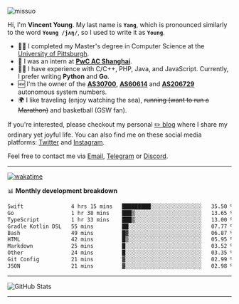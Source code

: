 <p align="left"> <img src="https://komarev.com/ghpvc/?username=missuo&label=Profile%20views&color=0e75b6&style=flat" alt="missuo" /> </p>

Hi, I'm **Vincent Young**. My last name is **`Yang`**, which is pronounced similarly to the word **`Young /jʌŋ/`**, so I used to write it as **`Young`**.

- 👨‍🎓 I completed my Master's degree in Computer Science at the [University of Pittsburgh](https://www.pitt.edu).
- 💼 I was an intern at **[PwC AC Shanghai](https://www.linkedin.com/company/pwc-ac-shanghai/)**.
- 👨‍💻 I have experience with C/C++, PHP, Java, and JavaScript. Currently, I prefer writing **Python** and **Go**.
- 🆕 I'm the owner of the **[AS30700](https://bgp.tools/as/30700)**, **[AS60614](https://bgp.tools/as/60614)** and **[AS206729](https://bgp.tools/as/206729)** autonomous system numbers.
- 🌍 I like traveling (enjoy watching the sea), ~~running (want to run a Marathon)~~ and basketball (GSW fan).

If you're interested, please checkout my personal [✏️ blog](https://missuo.me/) where I share my ordinary yet joyful life. You can also find me on these social media platforms: [Twitter](https://twitter.com/m1ssuo) and [Instagram](https://www.instagram.com/missuo.me).

Feel free to contact me via <a href="mailto:me@owo.nz">Email</a>, [Telegram](https://t.me/missuo) or [Discord](https://discordapp.com/users/missuo#7448).

-------

[![wakatime](https://wakatime.com/badge/user/c13cd961-40ca-417a-afb6-1f9ea8ac295c.svg)](https://wakatime.com/@missuo)

📊 **Monthly development breakdown**
<!--START_SECTION:waka-->

```txt
Swift               4 hrs 15 mins   █████████░░░░░░░░░░░░░░░░   35.50 %
Go                  1 hr 38 mins    ███▒░░░░░░░░░░░░░░░░░░░░░   13.65 %
TypeScript          1 hr 33 mins    ███▒░░░░░░░░░░░░░░░░░░░░░   13.00 %
Gradle Kotlin DSL   55 mins         ██░░░░░░░░░░░░░░░░░░░░░░░   07.77 %
Bash                49 mins         █▓░░░░░░░░░░░░░░░░░░░░░░░   06.87 %
HTML                42 mins         █▒░░░░░░░░░░░░░░░░░░░░░░░   05.95 %
Markdown            25 mins         █░░░░░░░░░░░░░░░░░░░░░░░░   03.52 %
Other               24 mins         █░░░░░░░░░░░░░░░░░░░░░░░░   03.35 %
Git Config          21 mins         ▓░░░░░░░░░░░░░░░░░░░░░░░░   02.99 %
JSON                21 mins         ▓░░░░░░░░░░░░░░░░░░░░░░░░   02.98 %
```

<!--END_SECTION:waka-->

-------

![GitHub Stats](https://github-readme-stats-opal-alpha-76.vercel.app/api?username=missuo&show_icons=true&theme=transparent)

-------

